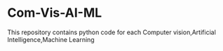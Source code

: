 # Com-Vis-AI-ML
This repository contains  python code for each Computer vision,Artificial Intelligence,Machine Learning
